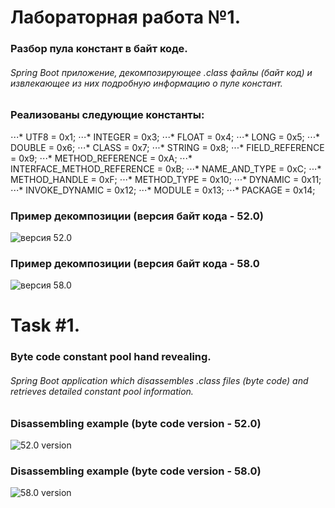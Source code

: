 # Лабораторная работа №1.
### Разбор пула констант в байт коде.

###### Spring Boot приложение, декомпозирующее .class файлы (байт код) и извлекающее из них подробную информацию о пуле констант. 

### Реализованы следующие константы:
⋅⋅⋅* UTF8 = 0x1;
⋅⋅⋅* INTEGER = 0x3;
⋅⋅⋅* FLOAT = 0x4;
⋅⋅⋅* LONG = 0x5;
⋅⋅⋅* DOUBLE = 0x6;
⋅⋅⋅* CLASS = 0x7;
⋅⋅⋅* STRING = 0x8;
⋅⋅⋅* FIELD_REFERENCE = 0x9;
⋅⋅⋅* METHOD_REFERENCE = 0xA;
⋅⋅⋅* INTERFACE_METHOD_REFERENCE = 0xB;
⋅⋅⋅* NAME_AND_TYPE = 0xC;
⋅⋅⋅* METHOD_HANDLE = 0xF;
⋅⋅⋅* METHOD_TYPE = 0x10;
⋅⋅⋅* DYNAMIC = 0x11;
⋅⋅⋅* INVOKE_DYNAMIC = 0x12;
⋅⋅⋅* MODULE = 0x13;
⋅⋅⋅* PACKAGE = 0x14;

### Пример декомпозиции (версия байт кода - 52.0)
![](https://github.com/beryanow/java_optimization_labs/blob/master/Lab_1%20(Constant%20Pool%20Hand%20Revealing)/screenshots/Hello%20World%20Class%20Analysis.png?raw=true "версия 52.0")

### Пример декомпозиции (версия байт кода - 58.0
![](https://github.com/beryanow/java_optimization_labs/blob/master/Lab_1%20(Constant%20Pool%20Hand%20Revealing)/screenshots/Constant%20Class%20Analysis.png?raw=true "версия 58.0")

# Task #1.
### Byte code constant pool hand revealing.

###### Spring Boot application which disassembles .class files (byte code) and retrieves detailed constant pool information. 

### Disassembling example (byte code version - 52.0)
![](https://github.com/beryanow/java_optimization_labs/blob/master/Lab_1%20(Constant%20Pool%20Hand%20Revealing)/screenshots/Hello%20World%20Class%20Analysis.png?raw=true "52.0 version")

### Disassembling example (byte code version - 58.0)
![](https://github.com/beryanow/java_optimization_labs/blob/master/Lab_1%20(Constant%20Pool%20Hand%20Revealing)/screenshots/Constant%20Class%20Analysis.png?raw=true "58.0 version")
